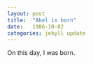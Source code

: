 ```yaml
---
layout: post
title:  "Abel is born"
date:   1986-10-02 
categories: jekyll update
---
```


On this day, I was born.

